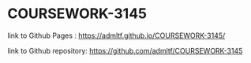# COURSEWORK-3145
link to Github Pages : https://admltf.github.io/COURSEWORK-3145/

link to Github repository: https://github.com/admltf/COURSEWORK-3145